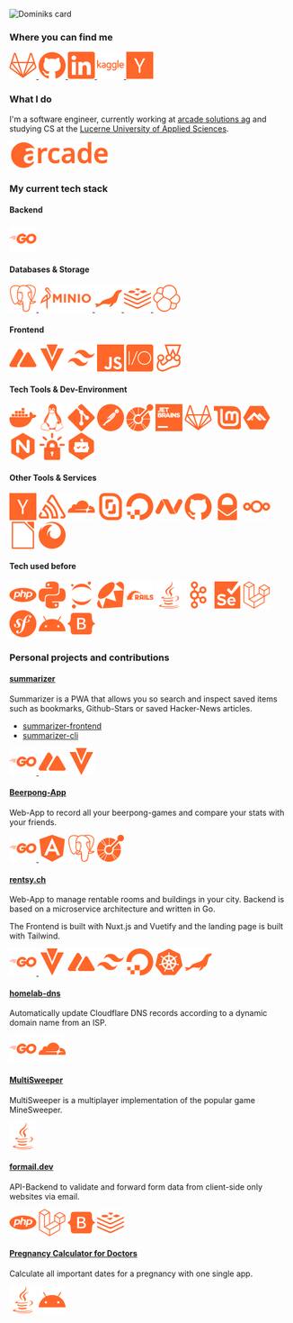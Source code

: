 ![Dominiks card](https://cardivo.vercel.app/api?name=Dominik&description=Software%20Engineer&image=https://avatars.githubusercontent.com/u/23583759?v=4&pattern=topography&colorPattern=%23FF6629&opacity=0.2&fontColor=%23FF6629&github=dominikstraessle&linkedin=dominikstraessle)

### Where you can find me

<a href="https://gitlab.com/dominikstraessle" target="_blank">
<img height="48" src="assets/gitlab.svg" alt="gitlab">
</a>

<a href="https://github.com/dominikstraessle/" target="_blank">
<img height="48" src="assets/github.svg" alt="github">
</a>

<a href="https://www.linkedin.com/in/dominikstraessle/" target="_blank">
<img height="48" src="assets/linkedin.svg" alt="linkedin">
</a>

<a href="https://www.kaggle.com/dominikstraessle" target="_blank">
<img height="48" src="assets/kaggle.svg" alt="kaggle">
</a>

<a href="https://news.ycombinator.com/user?id=dominikstr" target="_blank">
<img height="48" src="assets/ycombinator.svg" alt="ycombinator">
</a>

### What I do
I'm a software engineer, currently working at [arcade solutions ag](https://www.arcade.ch/) and studying CS at the [Lucerne University of Applied Sciences](https://www.hslu.ch/en/lucerne-school-of-information-technology/).

<p>
<img height="48" src="assets/arc.svg" alt="arcade solutions ag">
</p>

### My current tech stack
#### Backend
<a href="https://go.dev/" target="_blank">
<img height="48" src="assets/go.svg" alt="go">
</a>

#### Databases & Storage
<a href="https://www.postgresql.org/" target="_blank">
<img height="48" src="assets/postgresql.svg" alt="postgresql">
</a>
<a href="https://min.io/" target="_blank">
<img height="48" src="assets/minioio-ar21.svg" alt="minioio">
</a>
<a href="https://mariadb.org//" target="_blank">
<img height="48" src="assets/mariadb.svg" alt="mariadb">
</a>
<a href="https://redis.io/" target="_blank">
<img height="48" src="assets/redis.svg" alt="redis">
</a>
<a href="https://www.elastic.co/elasticsearch/" target="_blank">
<img height="48" src="assets/elastic.svg" alt="elastic">
</a>

#### Frontend
<p>
<img height="48" src="assets/nuxtdotjs.svg" alt="nuxtjs">
<img height="48" src="assets/vuetify.svg" alt="vuetify">
<img height="48" src="assets/tailwindcss.svg" alt="tailwindcss">
<img height="48" src="assets/javascript.svg" alt="javascript">
<img height="48" src="assets/webdriverio.svg" alt="webdriverio">
<img height="48" src="assets/jest.svg" alt="jest">
</p>

#### Tech Tools & Dev-Environment
<p>
<img height="48" src="assets/docker.svg" alt="docker">
<img height="48" src="assets/linux.svg" alt="linux">
<img height="48" src="assets/git.svg" alt="git">
<img height="48" src="assets/postman.svg" alt="postman">
<img height="48" src="assets/openapiinitiative.svg" alt="openapiinitiative">
<img height="48" src="assets/jetbrains.svg" alt="jetbrains">
<img height="48" src="assets/gitlab.svg" alt="gitlab">
<img height="48" src="assets/linuxmint.svg" alt="linuxmint">
<img height="48" src="assets/alpinelinux.svg" alt="alpinelinux">
<img height="48" src="assets/nginx.svg" alt="nginx">
<img height="48" src="assets/letsencrypt.svg" alt="letsencrypt">
<img height="48" src="assets/dependabot.svg" alt="dependabot">
</p>

#### Other Tools & Services
<p>
<img height="48" src="assets/ycombinator.svg" alt="ycombinator">
<img height="48" src="assets/sentry.svg" alt="sentry">
<img height="48" src="assets/cloudflare.svg" alt="cloudflare">
<img height="48" src="assets/scaleway.svg" alt="scaleway">
<img height="48" src="assets/digitalocean.svg" alt="digitalocean">
<img height="48" src="assets/namecheap.svg" alt="namecheap">
<img height="48" src="assets/github.svg" alt="github">
<img height="48" src="assets/protonmail.svg" alt="protonmail.svg">
<img height="48" src="assets/nextcloud.svg" alt="nextcloud.svg">
<img height="48" src="assets/libreoffice.svg" alt="libreoffice">
<img height="48" src="assets/firefox.svg" alt="firefox">
</p>

#### Tech used before
<p>
<img height="48" src="assets/php.svg" alt="php">
<img height="48" src="assets/python.svg" alt="python">
<img height="48" src="assets/jupyter.svg" alt="jupyter">
<img height="48" src="assets/ruby.svg" alt="ruby">
<img height="48" src="assets/rubyonrails.svg" alt="rubyonrails">
<img height="48" src="assets/java.svg" alt="java">
<img height="48" src="assets/apachekafka.svg" alt="apachekafka">
<img height="48" src="assets/selenium.svg" alt="selenium">
<img height="48" src="assets/laravel.svg" alt="laravel">
<img height="48" src="assets/symfony.svg" alt="symfony">
<img height="48" src="assets/android.svg" alt="android">
<img height="48" src="assets/bootstrap.svg" alt="bootstrap">
</p>

### Personal projects and contributions
#### [summarizer](https://summarizer.straessle.me/)
Summarizer is a PWA that allows you so search and inspect saved items such as bookmarks, Github-Stars or saved Hacker-News articles.

- [summarizer-frontend](https://gitlab.com/summarizer/summarizer-frontend)  
- [summarizer-cli](https://gitlab.com/summarizer/summarizer-cli)

<p>
<a href="https://go.dev/" target="_blank">
<img height="48" src="assets/go.svg" alt="go">
</a>
<img height="48" src="assets/nuxtdotjs.svg" alt="nuxtjs">
<img height="48" src="assets/vuetify.svg" alt="vuetify">
</p>

#### [Beerpong-App](https://beerpong.bar)
Web-App to record all your beerpong-games and compare your stats with your friends.

<p>
<a href="https://go.dev/" target="_blank">
<img height="48" src="assets/go.svg" alt="go">
</a>
<img height="48" src="assets/angular.svg" alt="angular">
<img height="48" src="assets/postgresql.svg" alt="postgres">
<img height="48" src="assets/openapiinitiative.svg" alt="openapiinitiative">
</p>

#### [rentsy.ch](https://rentsy.ch/)
Web-App to manage rentable rooms and buildings in your city. Backend is based on a microservice architecture and written in Go.

The Frontend is built with Nuxt.js and Vuetify and the landing page is built with Tailwind.

<p>
<a href="https://go.dev/" target="_blank">
<img height="48" src="assets/go.svg" alt="go">
</a>
<img height="48" src="assets/vuetify.svg" alt="vuetify">
<img height="48" src="assets/nuxtdotjs.svg" alt="nuxtjs">
<img height="48" src="assets/tailwindcss.svg" alt="tailwindcss">
<img height="48" src="assets/digitalocean.svg" alt="digitalocean">
<img height="48" src="assets/kubernetes.svg" alt="kubernetes">
<img height="48" src="assets/mariadb.svg" alt="mariadb">
</p>

#### [homelab-dns](https://gitlab.com/dominikstraessle/homelab-dns)
Automatically update Cloudflare DNS records according to a dynamic domain name from an ISP.

<p>
<img height="48" src="assets/go.svg" alt="go">
<img height="48" src="assets/cloudflare.svg" alt="cloudflare">
</p>

#### [MultiSweeper](https://github.com/Aaronmacaron/MultiSweeper)
MultiSweeper is a multiplayer implementation of the popular game MineSweeper.

<img height="48" src="assets/java.svg" alt="go">

#### [formail.dev](https://formail.dev/)
API-Backend to validate and forward form data from client-side only websites via email.

<p>
<img height="48" src="assets/php.svg" alt="php">
<img height="48" src="assets/laravel.svg" alt="laravel">
<img height="48" src="assets/bootstrap.svg" alt="bootstrap">
<img height="48" src="assets/redis.svg" alt="redis">
</p>

#### [Pregnancy Calculator for Doctors](https://play.google.com/store/apps/details?id=ch.gibmit.straessle.dominik.schwangerschaftsrechner&hl=en&gl=US)
Calculate all important dates for a pregnancy with one single app.

<p>
<img height="48" src="assets/java.svg" alt="java">
<img height="48" src="assets/android.svg" alt="android">
</p>

